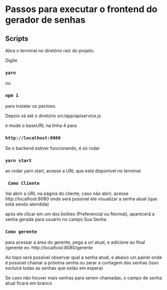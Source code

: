 # Passos para executar o frontend do gerador de senhas


## Scripts

Abra o terminal no diretório raiz do projeto.

Digite 
### `yarn `

ou
### `npm i `

para instalar os pactoes.

Depois vá até o diretório src/app/apiservice.js

e mude o baseURL na linha 4 para

### ` http://localhost:8080 `


Se o backend estiver funcionando, é só rodar

### `yarn start `


ao rodar yarn start, acesse a URL que está disponível no terminal

### ` Como Cliente`

Vai abrir a URL na página do cliente, caso não abrir, acesse  http://localhost:8080
onde será possível ele visualizar a senha atual (que está sendo atendida)

após ele clicar em um dos botões (Preferencial ou Normal), aparecerá a senha gerada 
para usuário no campo Sua Senha

### `Como gerente `

para acessar a área do gerente, pega a url atual, e adicione ao final /gerente
ex: http://localhost:8080/gerente

Ao topo será possível observar qual a senha atual,
e abaixo um painel onde é possível chamar a próxima senha ou zerar a contagem das senhas (isso excluirá todas as senhas que estão em espera)

Se caso não houver mais senhas para serem chamadas, o campo de senha atual ficará em branco